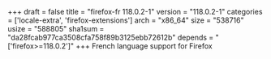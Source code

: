 +++
draft = false
title = "firefox-fr 118.0.2-1"
version = "118.0.2-1"
categories = ['locale-extra', 'firefox-extensions']
arch = "x86_64"
size = "538716"
usize = "588805"
sha1sum = "da28fcab977ca3508cfa758f89b3125ebb72612b"
depends = "['firefox>=118.0.2']"
+++
French language support for Firefox